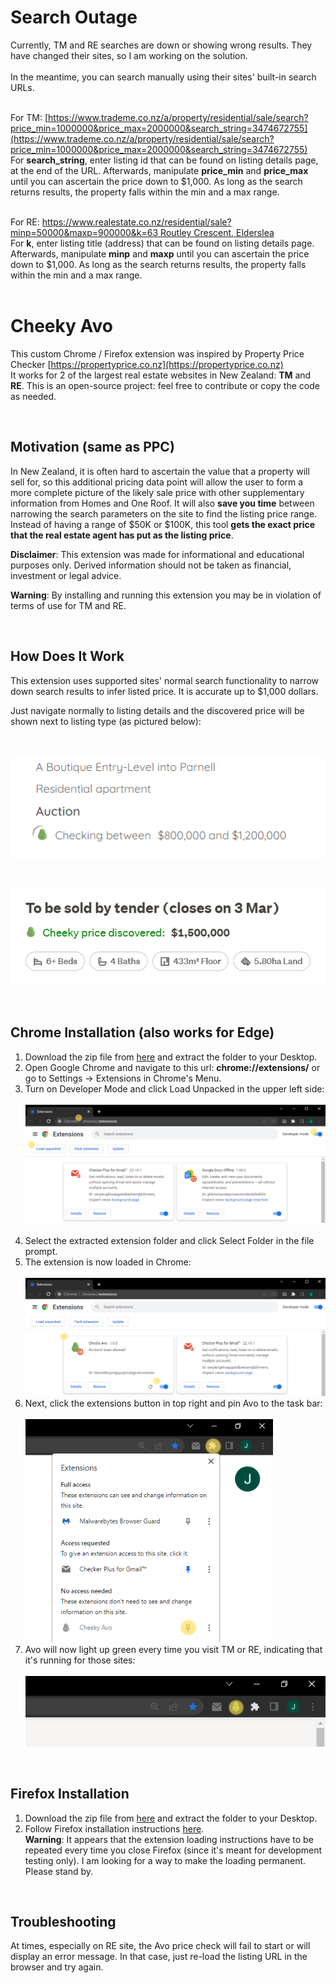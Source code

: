 # Search Outage
Currently, TM and RE searches are down or showing wrong results. They have changed their sites, so I am working on the solution.
</br>
</br>
In the meantime, you can search manually using their sites' built-in search URLs.
</br>
</br>

For TM:   [https://www.trademe.co.nz/a/property/residential/sale/search?price_min=1000000&price_max=2000000&search_string=3474672755](https://www.trademe.co.nz/a/property/residential/sale/search?price_min=1000000&price_max=2000000&search_string=3474672755)</br>
For <strong>search_string</strong>, enter listing id that can be found on listing details page, at the end of the URL. Afterwards, manipulate <strong>price_min</strong> and <strong>price_max</strong> until you can ascertain the price down to $1,000. As long as the search returns results, the property falls within the min and a max range.
</br>
</br>

For RE:   [https://www.realestate.co.nz/residential/sale?minp=50000&maxp=900000&k=63 Routley Crescent, Elderslea](https://www.realestate.co.nz/residential/sale?minp=50000&maxp=900000&k=63%23Routley%23Crescent,%23Elderslea)</br>
For <strong>k</strong>, enter listing title (address) that can be found on listing details page. Afterwards, manipulate <strong>minp</strong> and <strong>maxp</strong> until you can ascertain the price down to $1,000. As long as the search returns results, the property falls within the min and a max range.
</br>
</br>

# Cheeky Avo 

This custom Chrome / Firefox extension was inspired by Property Price Checker [https://propertyprice.co.nz](https://propertyprice.co.nz) </br>
It works for 2 of the largest real estate websites in New Zealand: <b>TM</b> and <b>RE</b>. This is an open-source project: feel free to contribute or copy the code as needed. 

<br/>

## Motivation (same as PPC)

 In New Zealand, it is often hard to ascertain the value that a property will sell for, so this additional pricing data point will allow the user to form a more complete picture of the likely sale price with other supplementary information from Homes and One Roof. It will also <b>save you time</b> between narrowing the search parameters on the site to find the listing price range. Instead of having a range of $50K or $100K, this tool <b>gets the exact price that the real estate agent has put as the listing price</b>.
 </br>

<b>Disclaimer</b>: This extension was made for informational and educational purposes only. Derived information should not be taken as financial, investment or legal advice.

<b>Warning</b>: By installing and running this extension you may be in violation of terms of use for TM and RE.

<br/>

## How Does It Work

This extension uses supported sites' normal search functionality to narrow down search results to infer listed price. It is accurate up to $1,000 dollars.

Just navigate normally to listing details and the discovered price will be shown next to listing type (as pictured below):

<br/>

![example price](./images//re-example.png)

<br/>

![example price](./images//tm-example.png)

<br/>

## Chrome Installation (also works for Edge)
1. Download the zip file from [here](https://downgit.github.io/#/home?url=https://github.com/cheekyavo/cheekyavo/tree/main/extension) and extract the folder to your Desktop.
2. Open Google Chrome and navigate to this url: <b>chrome://extensions/</b> or go to Settings -> Extensions in Chrome's Menu.
3. Turn on Developer Mode and click Load Unpacked in the upper left side: <br/><br/>
![example price](./images//dev-mode.png) <br/><br/>
4. Select the extracted extension folder and click Select Folder in the file prompt.
5. The extension is now loaded in Chrome:<br/><br/>
![example price](./images//cheeky-installed.png) <br/>
6. Next, click the extensions button in top right and pin Avo to the task bar:<br/><br/>
![example price](./images//icon-unpinned.png) <br/>
7. Avo will now light up green every time you visit TM or RE, indicating that it's running for those sites:<br/><br/>
![example price](./images//icon-green.png) <br/>

<br/>

## Firefox Installation
1. Download the zip file from [here](https://downgit.github.io/#/home?url=https://github.com/cheekyavo/cheekyavo/tree/main/extension) and extract the folder to your Desktop.
2. Follow Firefox installation instructions [here](https://extensionworkshop.com/documentation/develop/temporary-installation-in-firefox/).
<br/><b>Warning</b>: It appears that the extension loading instructions have to be repeated every time you close Firefox (since it's meant for development testing only). I am looking for a way to make the loading permanent. Please stand by.

<br/>

## Troubleshooting
At times, especially on RE site, the Avo price check will fail to start or will display an error message. In that case, just re-load the listing URL in the browser and try again.
